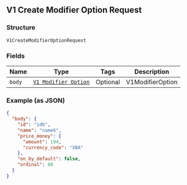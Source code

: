 ## V1 Create Modifier Option Request

### Structure

`V1CreateModifierOptionRequest`

### Fields

| Name | Type | Tags | Description |
|  --- | --- | --- | --- |
| `body` | [`V1 Modifier Option`](/doc/models/v1-modifier-option.md) | Optional | V1ModifierOption |

### Example (as JSON)

```json
{
  "body": {
    "id": "id6",
    "name": "name6",
    "price_money": {
      "amount": 194,
      "currency_code": "XBA"
    },
    "on_by_default": false,
    "ordinal": 88
  }
}
```


